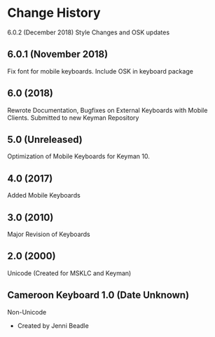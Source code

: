 Change History
=======================
6.0.2 (December 2018)
Style Changes and OSK updates

6.0.1 (November 2018)
---------------------
Fix font for mobile keyboards. Include OSK in keyboard package

6.0 (2018)
-----------------
Rewrote Documentation, Bugfixes on External Keyboards with Mobile Clients. Submitted to new Keyman Repository

5.0 (Unreleased)
-----------------
Optimization of Mobile Keyboards for Keyman 10.

4.0 (2017)
-----------------
Added Mobile Keyboards

3.0 (2010)
-----------------
Major Revision of Keyboards

2.0 (2000)
-----------------
Unicode (Created for MSKLC and Keyman)

Cameroon Keyboard 1.0 (Date Unknown)
-----------------

Non-Unicode

* Created by Jenni Beadle

